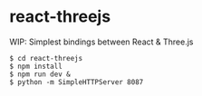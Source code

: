 # react-threejs

WIP: Simplest bindings between React & Three.js


```plain
$ cd react-threejs
$ npm install
$ npm run dev &
$ python -m SimpleHTTPServer 8087
```
